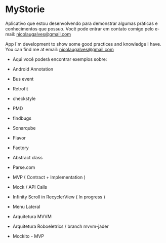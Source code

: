 # MyStorie

Aplicativo que estou desenvolvendo para demonstrar algumas práticas e conhecimentos que possuo.
Você pode entrar em contato comigo pelo e-mail: nicolaugalves@gmail.com

App I`m development to show some good practices and knowledge I have.
You can find me at email: nicolaugalves@gmail.com


- Aqui você poderá encontrar exemplos sobre:

- Android Annotation
- Bus event
- Retrofit
- checkstyle
- PMD
- findbugs
- Sonarqube
- Flavor
- Factory
- Abstract class
- Parse.com
- MVP ( Contract + Implementation )
- Mock / API Calls
- Infinity Scroll in RecyclerView ( In progress )
- Menu Lateral
- Arquitetura MVVM
- Arquitetura Roboeletrics / branch mvvm-jader
- Mockito - MVP
